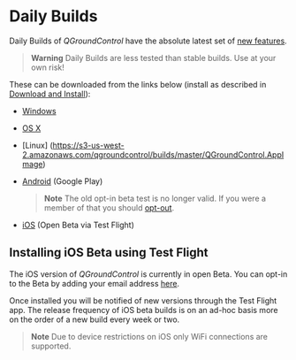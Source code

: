 # Daily Builds

Daily Builds of *QGroundControl* have the absolute latest set of [new features](../releases/daily_build_new_features.md).

> **Warning** Daily Builds are less tested than stable builds. Use at your own risk!

These can be downloaded from the links below (install as described in [Download and Install](../getting_started/download_and_install.md)):

* [Windows](https://s3-us-west-2.amazonaws.com/qgroundcontrol/builds/master/QGroundControl-installer.exe)
* [OS X](https://s3-us-west-2.amazonaws.com/qgroundcontrol/builds/master/QGroundControl.dmg)
* [Linux] (https://s3-us-west-2.amazonaws.com/qgroundcontrol/builds/master/QGroundControl.AppImage)
* [Android](https://play.google.com/store/apps/details?id=org.mavlink.qgroundcontrolbeta) (Google Play)
  
  > **Note** The old opt-in beta test is no longer valid. If you were a member of that you should [opt-out](https://play.google.com/apps/testing/org.mavlink.qgroundcontrol).
* [iOS](#installing-ios-beta-using-test-flight) (Open Beta via Test Flight)


## Installing iOS Beta using Test Flight

The iOS version of *QGroundControl* is currently in open Beta. You can opt-in to the Beta by adding your email address [here](https://github.com/mavlink/qgroundcontrol/issues/3509). 

Once installed you will be notified of new versions through the Test Flight app. The release frequency of iOS beta builds is on an ad-hoc basis more on the order of a new build every week or two.

> **Note** Due to device restrictions on iOS only WiFi connections are supported. 
